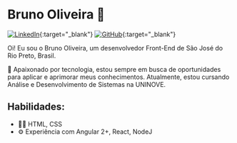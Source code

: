 # Bruno Oliveira 🤙
[![LinkedIn](https://img.shields.io/badge/-LinkedIn-407bff?style=flat-square&labelColor=407bff&logo=Linkedin&logoColor=white&link=https://www.linkedin.com/in/brunooliveiradsv/)](https://linkedin.com/in/brunooliveiradsv){:target="_blank"}
[![GitHub](https://img.shields.io/badge/-Github-407bff?style=flat-square&labelColor=407bff&logo=Github&logoColor=white&link=https://www.github.com/brunooliveiradsv)](https://www.github.com/brunooliveiradsv){:target="_blank"}

Oi! Eu sou o Bruno Oliveira, um desenvolvedor Front-End de São José do Rio Preto, Brasil.

🚀 Apaixonado por tecnologia, estou sempre em busca de oportunidades para aplicar e aprimorar meus conhecimentos. Atualmente, estou cursando Análise e Desenvolvimento de Sistemas na UNINOVE.

## Habilidades:
- 👨‍💻 HTML, CSS
- ⚙️ Experiência com Angular 2+, React, NodeJ
